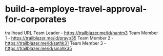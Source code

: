 # build-a-employe-travel-approval-for-corporates

trailhead URL
Team Leader   - https://trailblazer.me/id/nantm3
Team Member 1 - https://trailblazer.me/id/pravp35
Team Member 2 - https://trailblazer.me/id/sathk31
Team Member 3 - https://trailblazer.me/id/smahk35
